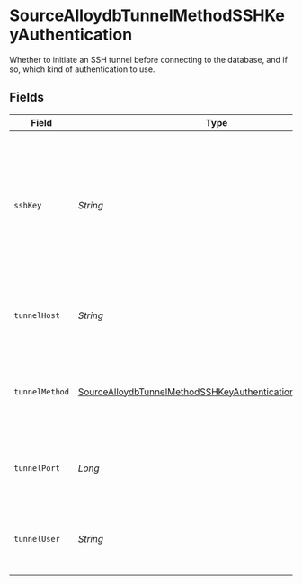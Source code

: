 # SourceAlloydbTunnelMethodSSHKeyAuthentication

Whether to initiate an SSH tunnel before connecting to the database, and if so, which kind of authentication to use.


## Fields

| Field                                                                                                                                         | Type                                                                                                                                          | Required                                                                                                                                      | Description                                                                                                                                   | Example                                                                                                                                       |
| --------------------------------------------------------------------------------------------------------------------------------------------- | --------------------------------------------------------------------------------------------------------------------------------------------- | --------------------------------------------------------------------------------------------------------------------------------------------- | --------------------------------------------------------------------------------------------------------------------------------------------- | --------------------------------------------------------------------------------------------------------------------------------------------- |
| `sshKey`                                                                                                                                      | *String*                                                                                                                                      | :heavy_check_mark:                                                                                                                            | OS-level user account ssh key credentials in RSA PEM format ( created with ssh-keygen -t rsa -m PEM -f myuser_rsa )                           |                                                                                                                                               |
| `tunnelHost`                                                                                                                                  | *String*                                                                                                                                      | :heavy_check_mark:                                                                                                                            | Hostname of the jump server host that allows inbound ssh tunnel.                                                                              |                                                                                                                                               |
| `tunnelMethod`                                                                                                                                | [SourceAlloydbTunnelMethodSSHKeyAuthenticationTunnelMethod](../../models/shared/SourceAlloydbTunnelMethodSSHKeyAuthenticationTunnelMethod.md) | :heavy_check_mark:                                                                                                                            | Connect through a jump server tunnel host using username and ssh key                                                                          |                                                                                                                                               |
| `tunnelPort`                                                                                                                                  | *Long*                                                                                                                                        | :heavy_check_mark:                                                                                                                            | Port on the proxy/jump server that accepts inbound ssh connections.                                                                           | 22                                                                                                                                            |
| `tunnelUser`                                                                                                                                  | *String*                                                                                                                                      | :heavy_check_mark:                                                                                                                            | OS-level username for logging into the jump server host.                                                                                      |                                                                                                                                               |